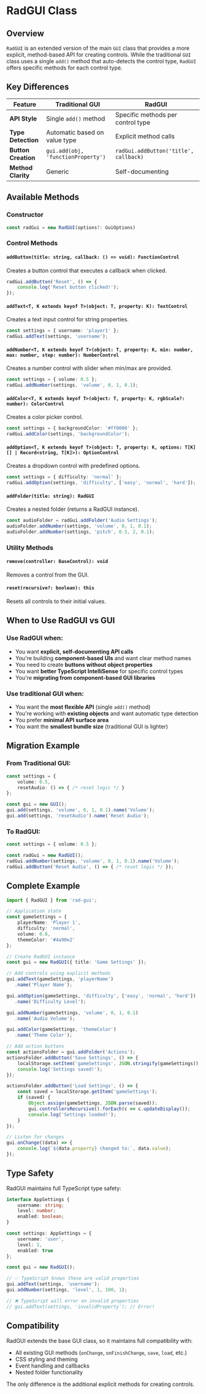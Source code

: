 # RadGUI Class

## Overview

`RadGUI` is an extended version of the main `GUI` class that provides a more explicit, method-based API for creating controls. While the traditional `GUI` class uses a single `add()` method that auto-detects the control type, `RadGUI` offers specific methods for each control type.

## Key Differences

| Feature | Traditional GUI | RadGUI |
|---------|----------------|---------|
| **API Style** | Single `add()` method | Specific methods per control type |
| **Type Detection** | Automatic based on value type | Explicit method calls |
| **Button Creation** | `gui.add(obj, 'functionProperty')` | `radGui.addButton('title', callback)` |
| **Method Clarity** | Generic | Self-documenting |

## Available Methods

### Constructor
```typescript
const radGui = new RadGUI(options?: GuiOptions)
```

### Control Methods

#### `addButton(title: string, callback: () => void): FunctionControl`
Creates a button control that executes a callback when clicked.

```typescript
radGui.addButton('Reset', () => {
    console.log('Reset button clicked!');
});
```

#### `addText<T, K extends keyof T>(object: T, property: K): TextControl`
Creates a text input control for string properties.

```typescript
const settings = { username: 'player1' };
radGui.addText(settings, 'username');
```

#### `addNumber<T, K extends keyof T>(object: T, property: K, min: number, max: number, step: number): NumberControl`
Creates a number control with slider when min/max are provided.

```typescript
const settings = { volume: 0.5 };
radGui.addNumber(settings, 'volume', 0, 1, 0.1);
```

#### `addColor<T, K extends keyof T>(object: T, property: K, rgbScale?: number): ColorControl`
Creates a color picker control.

```typescript
const settings = { backgroundColor: '#ff0000' };
radGui.addColor(settings, 'backgroundColor');
```

#### `addOption<T, K extends keyof T>(object: T, property: K, options: T[K][] | Record<string, T[K]>): OptionControl`
Creates a dropdown control with predefined options.

```typescript
const settings = { difficulty: 'normal' };
radGui.addOption(settings, 'difficulty', ['easy', 'normal', 'hard']);
```

#### `addFolder(title: string): RadGUI`
Creates a nested folder (returns a RadGUI instance).

```typescript
const audioFolder = radGui.addFolder('Audio Settings');
audioFolder.addNumber(settings, 'volume', 0, 1, 0.1);
audioFolder.addNumber(settings, 'pitch', 0.5, 2, 0.1);
```

### Utility Methods

#### `remove(controller: BaseControl): void`
Removes a control from the GUI.

#### `reset(recursive?: boolean): this`
Resets all controls to their initial values.

## When to Use RadGUI vs GUI

### Use RadGUI when:
- You want **explicit, self-documenting API calls**
- You're building **component-based UIs** and want clear method names
- You need to create **buttons without object properties**
- You want **better TypeScript IntelliSense** for specific control types
- You're **migrating from component-based GUI libraries**

### Use traditional GUI when:
- You want the **most flexible API** (single `add()` method)
- You're working with **existing objects** and want automatic type detection
- You prefer **minimal API surface area**
- You want the **smallest bundle size** (traditional GUI is lighter)

## Migration Example

### From Traditional GUI:
```typescript
const settings = {
    volume: 0.5,
    resetAudio: () => { /* reset logic */ }
};

const gui = new GUI();
gui.add(settings, 'volume', 0, 1, 0.1).name('Volume');
gui.add(settings, 'resetAudio').name('Reset Audio');
```

### To RadGUI:
```typescript
const settings = { volume: 0.5 };

const radGui = new RadGUI();
radGui.addNumber(settings, 'volume', 0, 1, 0.1).name('Volume');
radGui.addButton('Reset Audio', () => { /* reset logic */ });
```

## Complete Example

```typescript
import { RadGUI } from 'rad-gui';

// Application state
const gameSettings = {
    playerName: 'Player 1',
    difficulty: 'normal',
    volume: 0.8,
    themeColor: '#4a90e2'
};

// Create RadGUI instance
const gui = new RadGUI({ title: 'Game Settings' });

// Add controls using explicit methods
gui.addText(gameSettings, 'playerName')
   .name('Player Name');

gui.addOption(gameSettings, 'difficulty', ['easy', 'normal', 'hard'])
   .name('Difficulty Level');

gui.addNumber(gameSettings, 'volume', 0, 1, 0.1)
   .name('Audio Volume');

gui.addColor(gameSettings, 'themeColor')
   .name('Theme Color');

// Add action buttons
const actionsFolder = gui.addFolder('Actions');
actionsFolder.addButton('Save Settings', () => {
    localStorage.setItem('gameSettings', JSON.stringify(gameSettings));
    console.log('Settings saved!');
});

actionsFolder.addButton('Load Settings', () => {
    const saved = localStorage.getItem('gameSettings');
    if (saved) {
        Object.assign(gameSettings, JSON.parse(saved));
        gui.controllersRecursive().forEach(c => c.updateDisplay());
        console.log('Settings loaded!');
    }
});

// Listen for changes
gui.onChange((data) => {
    console.log(`${data.property} changed to:`, data.value);
});
```

## Type Safety

RadGUI maintains full TypeScript type safety:

```typescript
interface AppSettings {
    username: string;
    level: number;
    enabled: boolean;
}

const settings: AppSettings = {
    username: 'user',
    level: 1,
    enabled: true
};

const gui = new RadGUI();

// ✅ TypeScript knows these are valid properties
gui.addText(settings, 'username');
gui.addNumber(settings, 'level', 1, 100, 1);

// ❌ TypeScript will error on invalid properties
// gui.addText(settings, 'invalidProperty'); // Error!
```

## Compatibility

RadGUI extends the base GUI class, so it maintains full compatibility with:
- All existing GUI methods (`onChange`, `onFinishChange`, `save`, `load`, etc.)
- CSS styling and theming
- Event handling and callbacks
- Nested folder functionality

The only difference is the additional explicit methods for creating controls. 